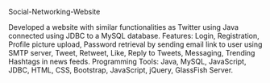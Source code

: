 Social-Networking-Website

Developed a website with similar functionalities as Twitter using Java connected using JDBC to a MySQL database. 
Features: Login, Registration, Profile picture upload, Password retrieval by sending email link to user using SMTP server, Tweet, Retweet, Like, Reply to Tweets, Messaging, Trending Hashtags in news feeds.
Programming Tools: Java, MySQL, JavaScript, JDBC, HTML, CSS, Bootstrap, JavaScript, jQuery, GlassFish Server.

